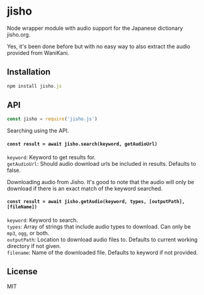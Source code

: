 # jisho

Node wrapper module with audio support for the Japanese dictionary jisho.org.

Yes, it's been done before but with no easy way to also extract the audio provided from WaniKani.

## Installation

``` js
npm install jisho.js
```

## API

``` js
const jisho = require('jisho.js')
````

Searching using the API.

#### `const result = await jisho.search(keyword, getAudioUrl)`

`keyword`: Keyword to get results for.<br/>
`getAudioUrl`: Should audio download urls be included in results. Defaults to false.

Downloading audio from Jisho. It's good to note that the audio will only be download if there is an exact match of the keyword searched.

#### `const result = await jisho.getAudio(keyword, types, [outputPath], [fileName])`

`keyword`: Keyword to search.<br/>
`types`: Array of strings that include audio types to download. Can only be `mp3`, `ogg`, or both.<br/>
`outputPath`: Location to download audio files to. Defaults to current working directory if not given.<br/>
`filename`: Name of the downloaded file. Defaults to keyword if not provided.<br/>

## License

MIT
